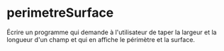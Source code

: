 # perimetreSurface
Écrire un programme qui demande à l'utilisateur de taper la largeur  et la longueur d'un champ et qui en affiche le périmètre et la surface.
